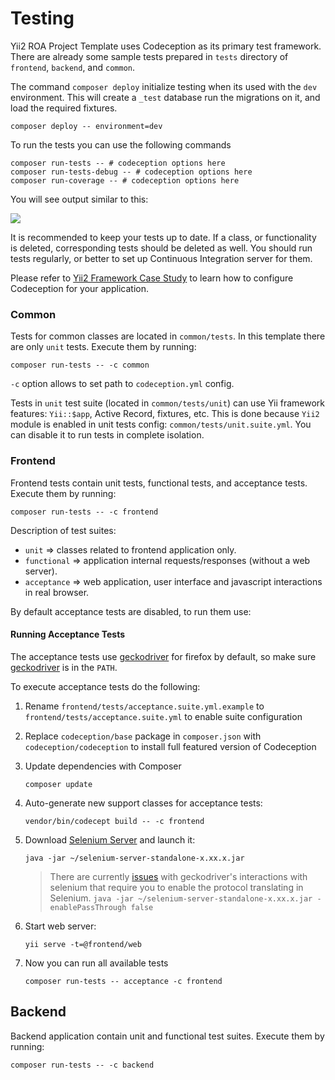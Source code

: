 Testing
===============================

Yii2 ROA Project Template uses Codeception as its primary test framework. 
There are already some sample tests prepared in `tests` directory of `frontend`, `backend`, and `common`.

The command `composer deploy` initialize testing when its used with the `dev`
environment. This will create a `_test` database run the migrations on it, and
load the required fixtures.

```
composer deploy -- environment=dev
```

To run the tests you can use the following commands

```
composer run-tests -- # codeception options here
composer run-tests-debug -- # codeception options here
composer run-coverage -- # codeception options here
```

You will see output similar to this:

![](images/tests.png)

It is recommended to keep your tests up to date. If a class, or functionality is deleted, corresponding tests should be deleted as well.
You should run tests regularly, or better to set up Continuous Integration server for them.  

Please refer to [Yii2 Framework Case Study](http://codeception.com/for/yii) to learn how to configure Codeception for your application.

### Common

Tests for common classes are located in `common/tests`. In this template there are only `unit` tests.
Execute them by running:

```
composer run-tests -- -c common
```

`-c` option allows to set path to `codeception.yml` config.

Tests in `unit` test suite (located in `common/tests/unit`) can use Yii framework features: `Yii::$app`, Active Record, fixtures, etc.
This is done because `Yii2` module is enabled in unit tests config: `common/tests/unit.suite.yml`. You can disable it to run tests in complete isolation. 


### Frontend

Frontend tests contain unit tests, functional tests, and acceptance tests.
Execute them by running:

```
composer run-tests -- -c frontend
```

Description of test suites:

* `unit` ⇒ classes related to frontend application only.
* `functional` ⇒ application internal requests/responses (without a web server).
* `acceptance` ⇒ web application, user interface and javascript interactions in real browser.

By default acceptance tests are disabled, to run them use:

#### Running Acceptance Tests

The acceptance tests use [geckodriver](https://github.com/mozilla/geckodriver) for firefox by default, so make sure [geckodriver](https://github.com/mozilla/geckodriver) is in the `PATH`.

To execute acceptance tests do the following:  

1. Rename `frontend/tests/acceptance.suite.yml.example` to `frontend/tests/acceptance.suite.yml` to enable suite configuration

1. Replace `codeception/base` package in `composer.json` with `codeception/codeception` to install full featured
   version of Codeception

1. Update dependencies with Composer 

    ```
    composer update  
    ```

1. Auto-generate new support classes for acceptance tests:

    ```
    vendor/bin/codecept build -- -c frontend
    ```

1. Download [Selenium Server](http://www.seleniumhq.org/download/) and launch it:

    ```
    java -jar ~/selenium-server-standalone-x.xx.x.jar
    ```
    > There are currently [issues](https://github.com/facebook/php-webdriver/issues/492) with geckodriver's
    > interactions with selenium that require you to enable the protocol translating in Selenium.
    > `java -jar ~/selenium-server-standalone-x.xx.x.jar -enablePassThrough false`

1. Start web server:

    ```
    yii serve -t=@frontend/web
    ```

1. Now you can run all available tests

   ```
   composer run-tests -- acceptance -c frontend
   ```

## Backend

Backend application contain unit and functional test suites. Execute them by running:

```
composer run-tests -- -c backend
```
